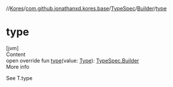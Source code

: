 //[Kores](../../../index.md)/[com.github.jonathanxd.kores.base](../../index.md)/[TypeSpec](../index.md)/[Builder](index.md)/[type](type.md)



# type  
[jvm]  
Content  
open override fun [type](type.md)(value: [Type](https://docs.oracle.com/javase/8/docs/api/java/lang/reflect/Type.html)): [TypeSpec.Builder](index.md)  
More info  


See T.type

  



